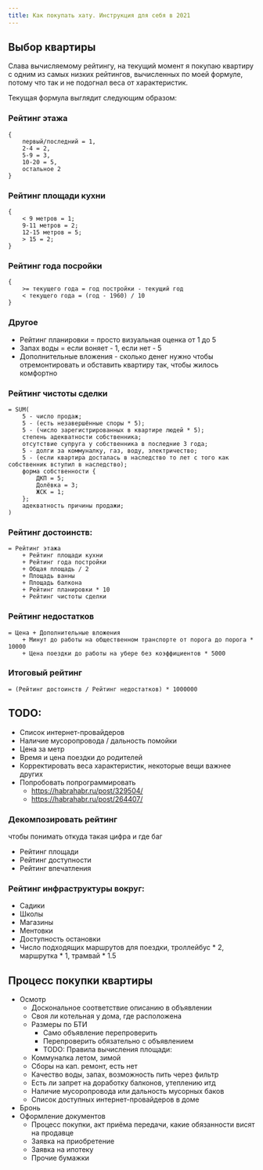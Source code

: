 ```yaml
---
title: Как покупать хату. Инструкция для себя в 2021
---
```


## Выбор квартиры

Слава вычисляемому рейтингу, на текущий момент я покупаю квартиру с одним из самых низких рейтингов, вычисленных по моей формуле, потому что так и не подогнал веса от характеристик.

Текущая формула выглядит следующим образом:

### Рейтинг этажа

```
{
    первый/последний = 1,
    2-4 = 2,
    5-9 = 3,
    10-20 = 5,
    остальное 2
}
```

### Рейтинг площади кухни

```
{
    < 9 метров = 1;
    9-11 метров = 2;
    12-15 метров = 5;
    > 15 = 2;
}
```

### Рейтинг года посройки

```
{
    >= текущего года = год постройки - текущий год
    < текущего года = (год - 1960) / 10
}
```

### Другое

- Рейтинг планировки = просто визуальная оценка от 1 до 5
- Запах воды = если воняет - 1, если нет - 5
- Дополнительные вложения - сколько денег нужно чтобы отремонтировать и обставить квартиру так, чтобы жилось комфортно

### Рейтинг чистоты сделки

```
= SUM(
    5 - число продаж;
    5 - (есть незавершённые споры * 5);
    5 - (число зарегистрированных в квартире людей * 5);
    степень адекватности собственника;
    отсутствие супруга у собственника в последние 3 года;
    5 - долги за коммуналку, газ, воду, электричество;
    5 - (если квартира досталась в наследство то лет с того как собственник вступил в наследство);
    форма собственности {
        ДКП = 5;
        Долёвка = 3;
        ЖСК = 1;
    };
    адекватность причины продажи;
)
```

### Рейтинг достоинств:

```
= Рейтинг этажа
    + Рейтинг площади кухни
    + Рейтинг года постройки
    + Общая площадь / 2
    + Площадь ванны
    + Площадь балкона
    + Рейтинг планировки * 10
    + Рейтинг чистоты сделки
```


### Рейтинг недостатков

```
= Цена + Дополнительные вложения
    + Минут до работы на общественном транспорте от порога до порога * 10000
    + Цена поездки до работы на убере без коэффициентов * 5000
```

### Итоговый рейтинг

```
= (Рейтинг достоинств / Рейтинг недостатков) * 1000000
```

## TODO:

- Список интернет-провайдеров
- Наличие мусоропровода / дальность помойки
- Цена за метр
- Время и цена поездки до родителей
- Корректировать веса характеристик, некоторые вещи важнее других
- Попробовать попрограммировать
    - https://habrahabr.ru/post/329504/
    - https://habrahabr.ru/post/264407/

### Декомпозировать рейтинг

чтобы понимать откуда такая цифра и где баг

- Рейтинг площади
- Рейтинг доступности
- Рейтинг впечатления

### Рейтинг инфраструктуры вокруг:

- Садики
- Школы
- Магазины
- Ментовки
- Доступность остановки
- Число подходящих маршрутов для поездки, троллейбус * 2, маршрутка * 1, трамвай * 1.5

## Процесс покупки квартиры

- Осмотр
    - Доскональное соответствие описанию в объявлении
    - Своя ли котельная у дома, где расположена
    - Размеры по БТИ
        - Само объявление перепроверить
        - Перепроверить обязательно с объявлением
        - TODO: Правила вычисления площади:
    - Коммуналка летом, зимой
    - Сборы на кап. ремонт, есть нет
    - Качество воды, запах, возможность пить через фильтр
    - Есть ли запрет на доработку балконов, утеплению итд
    - Наличие мусоропровода или дальность мусорных баков
    - Список доступных интернет-провайдеров в доме
- Бронь
- Оформление документов
    - Процесс покупки, акт приёма передачи, какие обязанности висят на продавце
    - Заявка на приобретение
    - Заявка на ипотеку
    - Прочие бумажки
